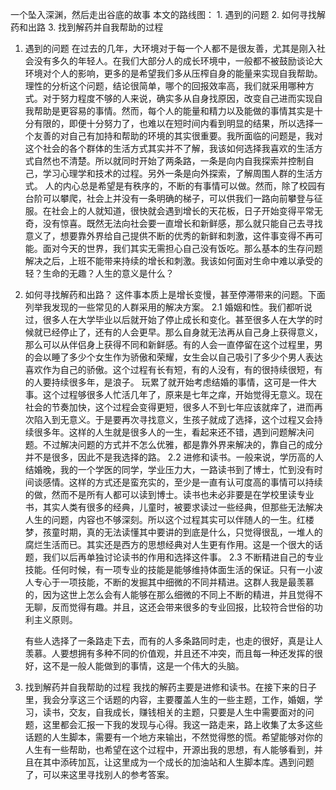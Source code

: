 一个坠入深渊，然后走出谷底的故事
本文的路线图：
	1. 遇到的问题
	2. 如何寻找解药和出路
	3. 找到解药并自我帮助的过程
1. 遇到的问题
	在过去的几年，大环境对于每一个人都不是很友善，尤其是刚入社会没有多久的年轻人。在我们大部分人的成长环境中，一般都不被鼓励谈论大环境对个人的影响，更多的是希望我们多从压榨自身的能量来实现自我帮助。理性的分析这个问题，结论很简单，哪个的回报效率高，我们就采用哪种方式。对于努力程度不够的人来说，确实多从自身找原因，改变自己进而实现自我帮助是更容易的事情。然而，每个人的能量和精力以及能做的事情其实是十分有限的，即便十分努力了，也难以在短时间内看到明显的结果，所以选择一个友善的对自己有加持和帮助的环境的其实很重要。我所面临的问题是，我对这个社会的各个群体的生活方式其实并不了解，我该如何选择我喜欢的生活方式自然也不清楚。所以就同时开始了两条路，一条是向内自我探索并控制自己，学习心理学和技术的过程。另外一条是向外探索，了解周围人群的生活方式。
	人的内心总是希望是有秩序的，不断的有事情可以做。然而，除了校园有台阶可以攀爬，社会上并没有一条明确的梯子，可以供我们一路向前攀登与征服。在社会上的人就知道，很快就会遇到增长的天花板，日子开始变得平常无奇，没有惊喜。既然无法向社会要一直增长和新鲜感，那么就只能自己去寻找意义了，想要靠外界给自己提供不断的优秀的新鲜和刺激，这件事变得不再可能。面对今天的世界，我们其实无需担心自己没有饭吃。那么基本的生存问题解决之后，上班不能带来持续的增长和刺激。我该如何面对生命中难以承受的轻？生命的无趣？人生的意义是什么？

2. 如何寻找解药和出路？
	这件事本质上是增长变慢，甚至停滞带来的问题。下面列举我发现的一些常见的人群采用的解决方案。
	2.1 婚姻和性。我们都听说过，很多人在大学毕业以后就开始了停止成长和变化。甚至很多人在大学的时候就已经停止了，还有的人会更早。那么自身就无法再从自己身上获得意义，那么可以从伴侣身上获得不同和新鲜感。有的人会一直停留在这个过程里，男的会以睡了多少个女生作为骄傲和荣耀，女生会以自己吸引了多少个男人表达喜欢作为自己的骄傲。这个过程有长有短，有的人没有，有的很持续很短，有的人要持续很多年，是浪子。
	玩累了就开始考虑结婚的事情，这可是一件大事。这个过程够很多人忙活几年了，原来是七年之痒，开始觉得无意义。现在社会的节奏加快，这个过程会变得更短，很多人不到七年应该就痒了，进而再次陷入到无意义。于是要再次寻找意义，生孩子就成了选择，这个过程又会持续很多年。这样的人生就是很多人的一生，看起来还不错，遇到问题解决问题。不过解决问题的方式并不怎么优雅，都是靠外界来解决的，靠自己的成分并不是很多，因此不是我选择的路。
	2.2 进修和读书。一般来说，学历高的人结婚晚，我的一个学医的同学，学业压力大，一路读书到了博士，忙到没有时间谈感情。这样的方式还是蛮充实的，至少是一直有认可度高的事情可以持续的做，然而不是所有人都可以读到博士。读书也未必非要是在学校里读专业书，其实人类有很多的经典，儿童时，被要求读过一些经典，但那些无法解决人生的问题，内容也不够深刻。所以这个过程其实可以伴随人的一生。红楼梦，孩童时期，真的无法读懂其中要讲的到底是什么，只觉得很乱，一堆人的腐烂生活而已。其实还是西方的思想经典对人生更有作用。这是一个很大的话题，我们以后再单独讨论读书的作用和选择这件事。
	2.3 不断精进自己的专业技能。任何时候，有一项专业的技能是能够维持体面生活的保证。只有一小波人专心于一项技能，不断的发掘其中细微的不同并精进。这群人我是最羡慕的，因为这世上怎么会有人能够在那么细微的不同上不断的精进，并且觉得不无聊，反而觉得有趣。并且，这还会带来很多的专业回报，比较符合世俗的功利主义原则。

	有些人选择了一条路走下去，而有的人多条路同时走，也走的很好，真是让人羡慕。人要想拥有多种不同的价值观，并且还不冲突，而且每一种还发挥的很好，这不是一般人能做到的事情，这是一个伟大的头脑。

3. 找到解药并自我帮助的过程
	我找的解药主要是进修和读书。在接下来的日子里，我会分享这三个话题的内容，主要覆盖人生的一些主题，工作，婚姻，学习，读书，交友，自我成长，赚钱相关的主题，只要是人生中需要面对的问题，这里都会汇报一下我的发现与心得。我这一路走来，路上收集了太多这些话题的人生脚本，需要有一个地方来输出，不然觉得憋的慌。希望能够对你的人生有一些帮助，也希望在这个过程中，开源出我的思想，有人能够看到，并且在其中添砖加瓦，让这里成为一个成长的加油站和人生脚本库。遇到问题了，可以来这里寻找别人的参考答案。
